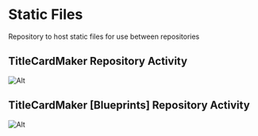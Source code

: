 # Static Files
Repository to host static files for use between repositories

## TitleCardMaker Repository Activity
![Alt](https://repobeats.axiom.co/api/embed/101fcd9c08ce7fe7f68789c0ddf628dc4d158602.svg "Repobeats analytics image")

## TitleCardMaker [Blueprints] Repository Activity
![Alt](https://repobeats.axiom.co/api/embed/74fbcb8c3dba1f4edbc0ab219c20649c77e558ff.svg "Repobeats analytics image")
